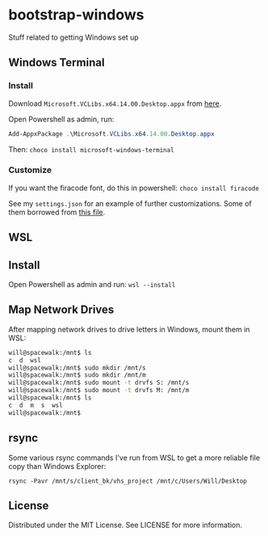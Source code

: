 # bootstrap-windows

Stuff related to getting Windows set up

## Windows Terminal

### Install

Download `Microsoft.VCLibs.x64.14.00.Desktop.appx` from [here](https://docs.microsoft.com/en-us/troubleshoot/developer/visualstudio/cpp/libraries/c-runtime-packages-desktop-bridge).

Open Powershell as admin, run:

```powershell
Add-AppxPackage .\Microsoft.VCLibs.x64.14.00.Desktop.appx 
```

Then: `choco install microsoft-windows-terminal`

### Customize

If you want the firacode font, do this in powershell: `choco install firacode`

See my `settings.json` for an example of further customizations. Some of them borrowed from [this file](https://gist.github.com/ChrisFrontDev/d0a3642ac35c31e3aa0e97f983de139c).

## WSL

## Install

Open Powershell as admin and run: `wsl --install`

## Map Network Drives

After mapping network drives to drive letters in Windows, mount them in WSL:

```sh
will@spacewalk:/mnt$ ls
c  d  wsl
will@spacewalk:/mnt$ sudo mkdir /mnt/s
will@spacewalk:/mnt$ sudo mkdir /mnt/m
will@spacewalk:/mnt$ sudo mount -t drvfs S: /mnt/s
will@spacewalk:/mnt$ sudo mount -t drvfs M: /mnt/m
will@spacewalk:/mnt$ ls
c  d  m  s  wsl
will@spacewalk:/mnt$
```

## rsync

Some various rsync commands I've run from WSL to get a more reliable file copy than Windows Explorer:

`rsync -Pavr /mnt/s/client_bk/vhs_project /mnt/c/Users/Will/Desktop`

## License

Distributed under the MIT License. See LICENSE for more information.
